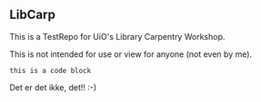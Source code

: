 ## LibCarp

This is a TestRepo for UiO's Library Carpentry Workshop.

This is not intended for use or view for anyone (not even by me).

`this is a code block`

Det er det ikke, det!! :-)
